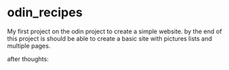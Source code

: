# odin_recipes
My first project on the odin project to create a simple website.
by the end of this project is should be able to create a basic site 
with pictures lists and multiple pages.

after thoughts: